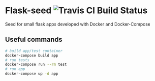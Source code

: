# Flask-seed ![Travis CI Build Status](https://travis-ci.org/BAM-X/Flask-seed.svg)
Seed for small flask apps developed with Docker and Docker-Compose

## Useful commands
``` bash
# build app/test container
docker-compose build app
# run tests
docker-compose run --rm test
# run app
docker-compose up -d app
```
